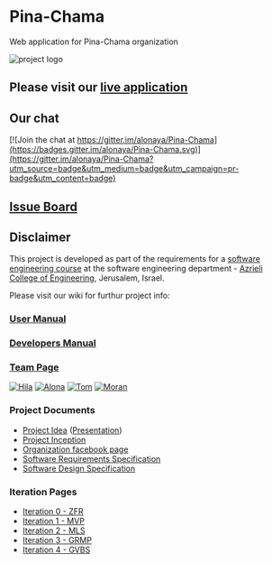 # Pina-Chama

Web application for Pina-Chama organization 

![project logo](https://github.com/alonaya/Pina-Chama/blob/master/logo.png)

## Please visit our [live application](http://pina-chama.azurewebsites.net) 

## Our chat
[![Join the chat at https://gitter.im/alonaya/Pina-Chama](https://badges.gitter.im/alonaya/Pina-Chama.svg)](https://gitter.im/alonaya/Pina-Chama?utm_source=badge&utm_medium=badge&utm_campaign=pr-badge&utm_content=badge)

## [Issue Board](https://huboard.com/alonaya/Pina-Chama/)

## Disclaimer
This project is developed as part of the requirements for a [software engineering course](https://github.com/jce-il/se-class/wiki) at the software engineering department - [Azrieli College of Engineering](http://www.jce.ac.il/), Jerusalem, Israel.

Please visit our wiki for furthur project info: 

### [User Manual](../../wiki/user-manual)
### [Developers Manual](../../wiki/Developers-Manual)

### [Team Page](../../wiki/team)
[![Hila](https://avatars0.githubusercontent.com/u/17547529?v=3&s=80)](https://github.com/hilaop)
[![Alona](https://avatars0.githubusercontent.com/u/17547564?v=3&s=80)](https://github.com/alonaya)
[![Tom](https://avatars3.githubusercontent.com/u/17547447?v=3&s=80)](https://github.com/To0oM)
[![Moran](https://avatars2.githubusercontent.com/u/17547605?v=3&s=80)](https://github.com/moranas)

### Project Documents
- [Project Idea](docs/idea.pdf) ([Presentation](docs/presentation.pptx))
- [Project Inception](../../wiki/inception)
- [Organization facebook page](https://www.facebook.com/pinahama2015)
- [Software Requirements Specification](docs/SRS.docx)
- [Software Design Specification](../../wiki/sds)

### Iteration Pages
- [Iteration 0 - ZFR](../../wiki/ZFR-(Iteration0))
- [Iteration 1 - MVP](../../wiki/MVP-(Iteration1))
- [Iteration 2 - MLS](../../wiki/MLS-(Iteration2))
- [Iteration 3 - GRMP](../../wiki/GRMP-(Iteration3))
- [Iteration 4 - GVBS](../../wiki/GVBS-(Iteration4))

